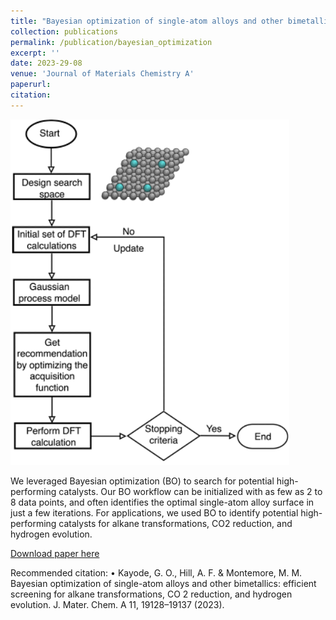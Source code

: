 ```yaml
---
title: "Bayesian optimization of single-atom alloys and other bimetallics: efficient screening for alkane transformations, CO2 reduction, and hydrogen evolution"
collection: publications
permalink: /publication/bayesian_optimization
excerpt: ''
date: 2023-29-08
venue: 'Journal of Materials Chemistry A'
paperurl:
citation:
---
```

![Bayesian optimization](/images/bayesian_optimization.png)

We leveraged Bayesian optimization (BO) to search for potential high-performing catalysts. Our BO workflow can be initialized with as few as 2 to 8 data points, and often identifies the optimal single-atom alloy surface in just a few iterations. For applications, we used BO to identify potential high-performing catalysts for alkane transformations, CO2 reduction, and hydrogen evolution.

[Download paper here](https://pubs.rsc.org/en/Content/ArticleLanding/2023/TA/D3TA02830E)


Recommended citation: •	Kayode, G. O., Hill, A. F. & Montemore, M. M. Bayesian optimization of single-atom alloys and other bimetallics: efficient screening for alkane transformations, CO 2 reduction, and hydrogen evolution. J. Mater. Chem. A 11, 19128–19137 (2023).